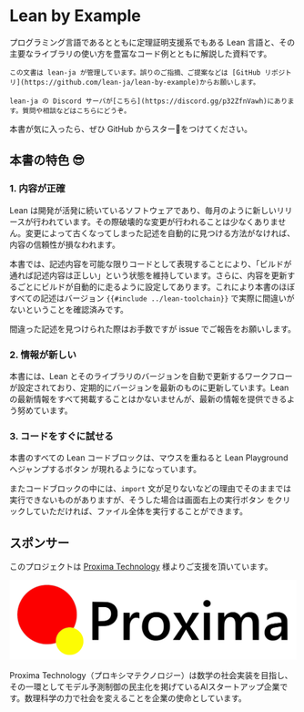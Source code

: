 # Lean by Example

プログラミング言語であるとともに定理証明支援系でもある Lean 言語と、その主要なライブラリの使い方を豊富なコード例とともに解説した資料です。

```admonish info title=""
この文書は lean-ja が管理しています。誤りのご指摘、ご提案などは [GitHub リポジトリ](https://github.com/lean-ja/lean-by-example)からお願いします。

lean-ja の Discord サーバが[こちら](https://discord.gg/p32ZfnVawh)にあります。質問や相談などはこちらにどうぞ。
```

本書が気に入ったら、ぜひ GitHub からスター🌟をつけてください。

## 本書の特色 😎

### 1. 内容が正確
Lean は開発が活発に続いているソフトウェアであり、毎月のように新しいリリースが行われています。その際破壊的な変更が行われることは少なくありません。変更によって古くなってしまった記述を自動的に見つける方法がなければ、内容の信頼性が損なわれます。

本書では、記述内容を可能な限りコードとして表現することにより、「ビルドが通れば記述内容は正しい」という状態を維持しています。さらに、内容を更新するごとにビルドが自動的に走るように設定してあります。これにより本書のほぼすべての記述はバージョン `{{#include ../lean-toolchain}}` で実際に間違いがないということを確認済みです。

間違った記述を見つけられた際はお手数ですが issue でご報告をお願いします。

### 2. 情報が新しい
本書には、Lean とそのライブラリのバージョンを自動で更新するワークフローが設定されており、定期的にバージョンを最新のものに更新しています。Lean の最新情報をすべて掲載することはかないませんが、最新の情報を提供できるよう努めています。

### 3. コードをすぐに試せる
本書のすべての Lean コードブロックは、マウスを重ねると Lean Playground へジャンプするボタン <i class="fa fa-external-link"></i> が現れるようになっています。

またコードブロックの中には、`import` 文が足りないなどの理由でそのままでは実行できないものがありますが、そうした場合は画面右上の実行ボタン <i class="fa fa-play"></i> をクリックしていただければ、ファイル全体を実行することができます。

## スポンサー

このプロジェクトは [Proxima Technology](https://proxima-ai-tech.com/) 様よりご支援を頂いています。

![logo of Proxima Technology](./image/proxima.svg)

Proxima Technology（プロキシマテクノロジー）は数学の社会実装を目指し、その⼀環としてモデル予測制御の民主化を掲げているAIスタートアップ企業です。数理科学の力で社会を変えることを企業の使命としています。
